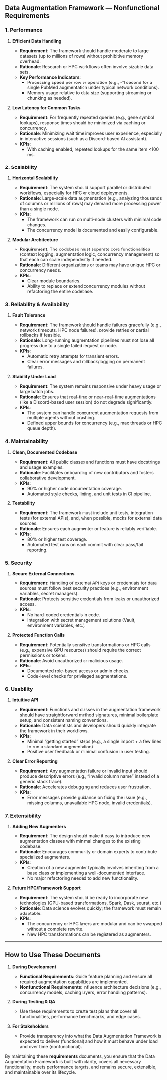 ## Data Augmentation Framework — Nonfunctional Requirements

### 1. Performance

1. **Efficient Data Handling**  
   - **Requirement**: The framework should handle moderate to large datasets (up to millions of rows) without prohibitive memory overhead.  
   - **Rationale**: Research or HPC workflows often involve sizable data sets.  
   - **Key Performance Indicators**:  
     - Processing speed per row or operation (e.g., <1 second for a single PubMed augmentation under typical network conditions).  
     - Memory usage relative to data size (supporting streaming or chunking as needed).

2. **Low Latency for Common Tasks**  
   - **Requirement**: For frequently repeated queries (e.g., gene symbol lookups), response times should be minimized via caching or concurrency.  
   - **Rationale**: Minimizing wait time improves user experience, especially in interactive sessions (such as a Discord-based AI assistant).  
   - **KPIs**:  
     - With caching enabled, repeated lookups for the same item <100 ms.

### 2. Scalability

1. **Horizontal Scalability**  
   - **Requirement**: The system should support parallel or distributed workflows, especially for HPC or cloud deployments.  
   - **Rationale**: Large-scale data augmentation (e.g., analyzing thousands of columns or millions of rows) may demand more processing power than a single node.  
   - **KPIs**:  
     - The framework can run on multi-node clusters with minimal code changes.  
     - The concurrency model is documented and easily configurable.

2. **Modular Architecture**  
   - **Requirement**: The codebase must separate core functionalities (context logging, augmentation logic, concurrency management) so that each can scale independently if needed.  
   - **Rationale**: Different organizations or teams may have unique HPC or concurrency needs.  
   - **KPIs**:  
     - Clear module boundaries.  
     - Ability to replace or extend concurrency modules without refactoring the entire codebase.

### 3. Reliability & Availability

1. **Fault Tolerance**  
   - **Requirement**: The framework should handle failures gracefully (e.g., network timeouts, HPC node failures), provide retries or partial rollbacks if feasible.  
   - **Rationale**: Long-running augmentation pipelines must not lose all progress due to a single failed request or node.  
   - **KPIs**:  
     - Automatic retry attempts for transient errors.  
     - Clear error messages and rollback/logging on permanent failures.

2. **Stability Under Load**  
   - **Requirement**: The system remains responsive under heavy usage or large batch jobs.  
   - **Rationale**: Ensures that real-time or near-real-time augmentations (like a Discord-based user session) do not degrade significantly.  
   - **KPIs**:  
     - The system can handle concurrent augmentation requests from multiple agents without crashing.  
     - Defined upper bounds for concurrency (e.g., max threads or HPC queue depth).

### 4. Maintainability

1. **Clean, Documented Codebase**  
   - **Requirement**: All public classes and functions must have docstrings and usage examples.  
   - **Rationale**: Facilitates onboarding of new contributors and fosters collaborative development.  
   - **KPIs**:  
     - 90% or higher code documentation coverage.  
     - Automated style checks, linting, and unit tests in CI pipeline.

2. **Testability**  
   - **Requirement**: The framework must include unit tests, integration tests (for external APIs), and, when possible, mocks for external data sources.  
   - **Rationale**: Ensures each augmenter or feature is reliably verifiable.  
   - **KPIs**:  
     - 80% or higher test coverage.  
     - Automated test runs on each commit with clear pass/fail reporting.

### 5. Security

1. **Secure External Connections**  
   - **Requirement**: Handling of external API keys or credentials for data sources must follow best security practices (e.g., environment variables, secret managers).  
   - **Rationale**: Protects sensitive credentials from leaks or unauthorized access.  
   - **KPIs**:  
     - No hard-coded credentials in code.  
     - Integration with secret management solutions (Vault, environment variables, etc.).

2. **Protected Function Calls**  
   - **Requirement**: Potentially sensitive transformations or HPC calls (e.g., expensive GPU resources) should require the correct permissions or tokens.  
   - **Rationale**: Avoid unauthorized or malicious usage.  
   - **KPIs**:  
     - Documented role-based access or admin checks.  
     - Code-level checks for privileged augmentations.

### 6. Usability

1. **Intuitive API**  
   - **Requirement**: Functions and classes in the augmentation framework should have straightforward method signatures, minimal boilerplate setup, and consistent naming conventions.  
   - **Rationale**: Data scientists and developers should quickly integrate the framework in their workflows.  
   - **KPIs**:  
     - Minimal “getting started” steps (e.g., a single import + a few lines to run a standard augmentation).  
     - Positive user feedback or minimal confusion in user testing.

2. **Clear Error Reporting**  
   - **Requirement**: Any augmentation failure or invalid input should produce descriptive errors (e.g., “Invalid column name” instead of a generic stack trace).  
   - **Rationale**: Accelerates debugging and reduces user frustration.  
   - **KPIs**:  
     - Error messages provide guidance on fixing the issue (e.g., missing columns, unavailable HPC node, invalid credentials).

### 7. Extensibility

1. **Adding New Augmenters**  
   - **Requirement**: The design should make it easy to introduce new augmentation classes with minimal changes to the existing codebase.  
   - **Rationale**: Encourages community or domain experts to contribute specialized augmenters.  
   - **KPIs**:  
     - Creation of a new augmenter typically involves inheriting from a base class or implementing a well-documented interface.  
     - No major refactoring needed to add new functionality.

2. **Future HPC/Framework Support**  
   - **Requirement**: The system should be ready to incorporate new technologies (GPU-based transformations, Spark, Dask, seurat, etc.)  
   - **Rationale**: Data science evolves quickly; the framework must remain adaptable.  
   - **KPIs**:  
     - The concurrency or HPC layers are modular and can be swapped without a complete rewrite.  
     - New HPC transformations can be registered as augmenters.

---

## How to Use These Documents

1. **During Development**  
   - **Functional Requirements**: Guide feature planning and ensure all required augmentation capabilities are implemented.  
   - **Nonfunctional Requirements**: Influence architecture decisions (e.g., concurrency models, caching layers, error handling patterns).

2. **During Testing & QA**  
   - Use these requirements to create test plans that cover all functionalities, performance benchmarks, and edge cases.

3. **For Stakeholders**  
   - Provide transparency into what the Data Augmentation Framework is expected to deliver (functional) and how it must behave under load and over time (nonfunctional).

By maintaining these **requirements** documents, you ensure that the Data Augmentation Framework is built with clarity, covers all necessary functionality, meets performance targets, and remains secure, extensible, and maintainable over its lifecycle.